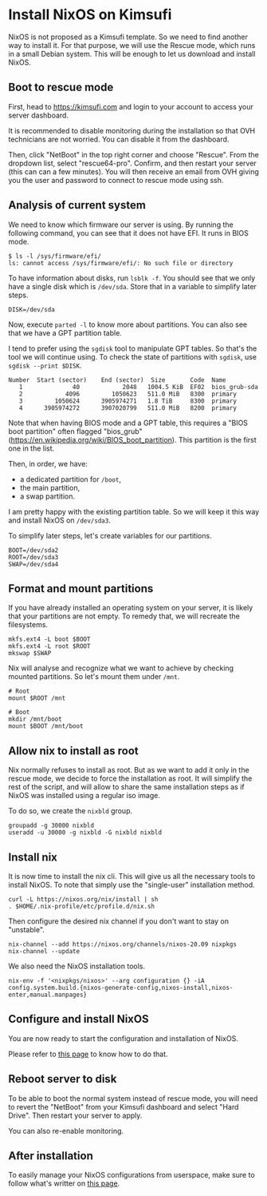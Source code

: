 # Install NixOS on Kimsufi

NixOS is not proposed as a Kimsufi template. So we need to find another way to install it. For that purpose, we will use the Rescue mode, which runs in a small Debian system. This will be enough to let us download and install NixOS.

## Boot to rescue mode

First, head to https://kimsufi.com and login to your account to access your server dashboard.

It is recommended to disable monitoring during the installation so that OVH technicians are not worried. You can disable it from the dashboard.

Then, click "NetBoot" in the top right corner and choose "Rescue". From the dropdown list, select "rescue64-pro". Confirm, and then restart your server (this can can a few minutes). You will then receive an email from OVH giving you the user and password to connect to rescue mode using ssh.

## Analysis of current system

We need to know which firmware our server is using. By running the following command, you can see that it does not have EFI. It runs in BIOS mode.

```
$ ls -l /sys/firmware/efi/
ls: cannot access /sys/firmware/efi/: No such file or directory
```

To have information about disks, run `lsblk -f`. You should see that we only have a single disk which is `/dev/sda`. Store that in a variable to simplify later steps.

```
DISK=/dev/sda
```

Now, execute `parted -l` to know more about partitions. You can also see that we have a GPT partition table.

I tend to prefer using the `sgdisk` tool to manipulate GPT tables. So that's the tool we will continue using. To check the state of partitions with `sgdisk`, use `sgdisk --print $DISK`.

```
Number  Start (sector)    End (sector)  Size       Code  Name
   1              40            2048   1004.5 KiB  EF02  bios_grub-sda
   2            4096         1050623   511.0 MiB   8300  primary
   3         1050624      3905974271   1.8 TiB     8300  primary
   4      3905974272      3907020799   511.0 MiB   8200  primary
```

Note that when having BIOS mode and a GPT table, this requires a "BIOS boot partition" often flagged "bios_grub" (https://en.wikipedia.org/wiki/BIOS_boot_partition). This partition is the first one in the list.

Then, in order, we have:
- a dedicated partition for `/boot`,
- the main partition,
- a swap partition.

I am pretty happy with the existing partition table. So we will keep it this way and install NixOS on `/dev/sda3`.

To simplify later steps, let's create variables for our partitions.

```
BOOT=/dev/sda2
ROOT=/dev/sda3
SWAP=/dev/sda4
```

## Format and mount partitions

If you have already installed an operating system on your server, it is likely that your partitions are not empty. To remedy that, we will recreate the filesystems.

```
mkfs.ext4 -L boot $BOOT
mkfs.ext4 -L root $ROOT
mkswap $SWAP
```

Nix will analyse and recognize what we want to achieve by checking mounted partitions. So let's mount them under `/mnt`.

```
# Root
mount $ROOT /mnt

# Boot
mkdir /mnt/boot
mount $BOOT /mnt/boot
```

## Allow nix to install as root

Nix normally refuses to install as root. But as we want to add it only in the rescue mode, we decide to force the installation as root. It will simplify the rest of the script, and will allow to share the same installation steps as if NixOS was installed using a regular iso image.

To do so, we create the `nixbld` group.

```
groupadd -g 30000 nixbld
useradd -u 30000 -g nixbld -G nixbld nixbld
```

## Install nix

It is now time to install the nix cli. This will give us all the necessary tools to install NixOS. To note that simply use the "single-user" installation method.

```
curl -L https://nixos.org/nix/install | sh
. $HOME/.nix-profile/etc/profile.d/nix.sh
```

Then configure the desired nix channel if you don't want to stay on "unstable".

```
nix-channel --add https://nixos.org/channels/nixos-20.09 nixpkgs
nix-channel --update
```

We also need the NixOS installation tools.

```
nix-env -f '<nixpkgs/nixos>' --arg configuration {} -iA config.system.build.{nixos-generate-config,nixos-install,nixos-enter,manual.manpages}
```

## Configure and install NixOS

You are now ready to start the configuration and installation of NixOS.

Please refer to [this page](install.md) to know how to do that.

## Reboot server to disk

To be able to boot the normal system instead of rescue mode, you will need to revert the "NetBoot" from your Kimsufi dashboard and select "Hard Drive". Then restart your server to apply.

You can also re-enable monitoring.

## After installation

To easily manage your NixOS configurations from userspace, make sure to follow what's writter on [this page](after-install.md).
